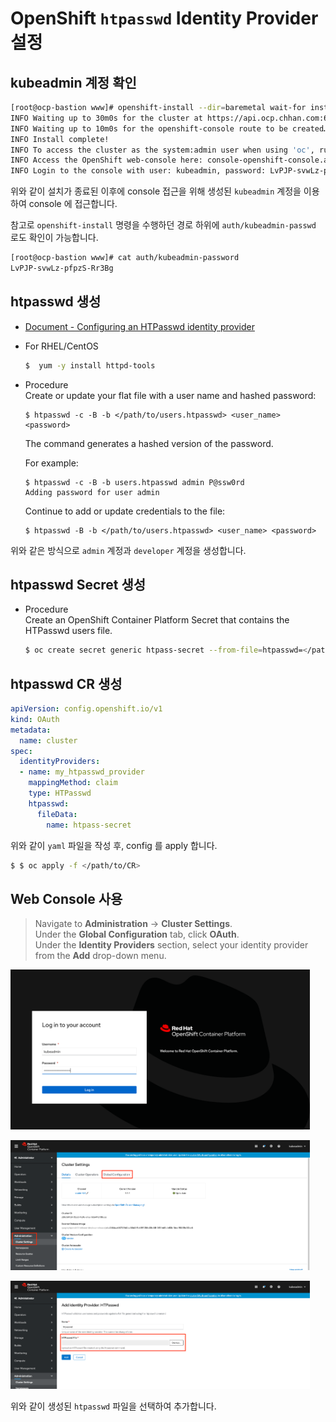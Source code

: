 # OpenShift `htpasswd` Identity Provider 설정

## kubeadmin 계정 확인
```bash
[root@ocp-bastion www]# openshift-install --dir=baremetal wait-for install-complete
INFO Waiting up to 30m0s for the cluster at https://api.ocp.chhan.com:6443 to initialize…
INFO Waiting up to 10m0s for the openshift-console route to be created…
INFO Install complete!
INFO To access the cluster as the system:admin user when using 'oc', run 'export KUBECONFIG=/exports/www/auth/kubeconfig'
INFO Access the OpenShift web-console here: console-openshift-console.apps.ocp.chhan.com
INFO Login to the console with user: kubeadmin, password: LvPJP-svwLz-pfpzS-Rr3Bg
```   
위와 같이 설치가 종료된 이후에 console 접근을 위해 생성된 `kubeadmin` 계정을 이용하여 console 에 접근합니다.   
   
참고로 `openshift-install` 명령을 수행하던 경로 하위에 `auth/kubeadmin-passwd` 로도 확인이 가능합니다.   
```bash
[root@ocp-bastion www]# cat auth/kubeadmin-password
LvPJP-svwLz-pfpzS-Rr3Bg
```   
   
## htpasswd 생성
* [Document - Configuring an HTPasswd identity provider](https://docs.openshift.com/container-platform/4.4/authentication/identity_providers/configuring-htpasswd-identity-provider.html)   
   
* For RHEL/CentOS
    ```bash
    $  yum -y install httpd-tools    
    ```   
   
+ Procedure   
Create or update your flat file with a user name and hashed password:
    ```base
    $ htpasswd -c -B -b </path/to/users.htpasswd> <user_name> <password>
    ```
    The command generates a hashed version of the password.   
       
    For example:
    ```base
    $ htpasswd -c -B -b users.htpasswd admin P@ssw0rd
    Adding password for user admin
    ```
    Continue to add or update credentials to the file:
    ```base
    $ htpasswd -B -b </path/to/users.htpasswd> <user_name> <password>
    ```
   
위와 같은 방식으로 `admin` 계정과 `developer` 계정을 생성합니다.   
   
## htpasswd Secret 생성
* Procedure   
    Create an OpenShift Container Platform Secret that contains the HTPasswd users file.
    ```bash
    $ oc create secret generic htpass-secret --from-file=htpasswd=</path/to/users.htpasswd> -n openshift-config
    ```
## htpasswd CR 생성
```yaml
apiVersion: config.openshift.io/v1
kind: OAuth
metadata:
  name: cluster
spec:
  identityProviders:
  - name: my_htpasswd_provider 
    mappingMethod: claim 
    type: HTPasswd
    htpasswd:
      fileData:
        name: htpass-secret 
```
위와 같이 `yaml` 파일을 작성 후, config 를 apply 합니다.  
```bash
$ $ oc apply -f </path/to/CR>
```

## Web Console 사용
> Navigate to **Administration** → **Cluster Settings**.    
> Under the **Global Configuration** tab, click **OAuth**.    
> Under the **Identity Providers** section, select your identity provider from the **Add** drop-down menu.    

<img src="/asset/d/1.png" style="max-width: 95%; height: auto;"></p>
   
<img src="/asset/d/2.png" style="max-width: 95%; height: auto;"></p>
   
<img src="/asset/d/3.png" style="max-width: 95%; height: auto;"></p>
위와 같이 생성된 `htpasswd` 파일을 선택하여 추가합니다.   

   
